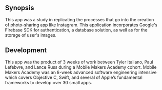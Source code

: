 ## Synopsis

This app was a study in replicating the processes that go into the creation of photo-sharing app like Instagram. This application incorporates Google's Firebase SDK for authentication, a database solution, as well as for the storage of user's images.

## Development

This app was the product of 3 weeks of work between Tyler Italiano, Paul Lefebvre, and Lance Russ during a Mobile Makers Academy cohort. Mobile Makers Academy was an 8-week advanced software engineering intensive which covers Objective C, Swift, and several of Apple’s fundamental frameworks to develop over 30 small apps.
